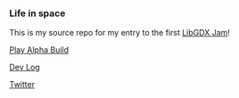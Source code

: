 ### Life in space

This is my source repo for my entry to the first [LibGDX Jam](http://itch.io/jam/libgdxjam)!

[Play Alpha Build](http://broken-shotgun.itch.io/mars-base-sim?secret=ts6bo5xQPEHddAc2BuCsBQi7Tc)

[Dev Log](http://itch.io/jam/libgdxjam/topic/12100/broken-shotgun-dev-log)

[Twitter](http://twitter.com/Broken_Shotgun)
